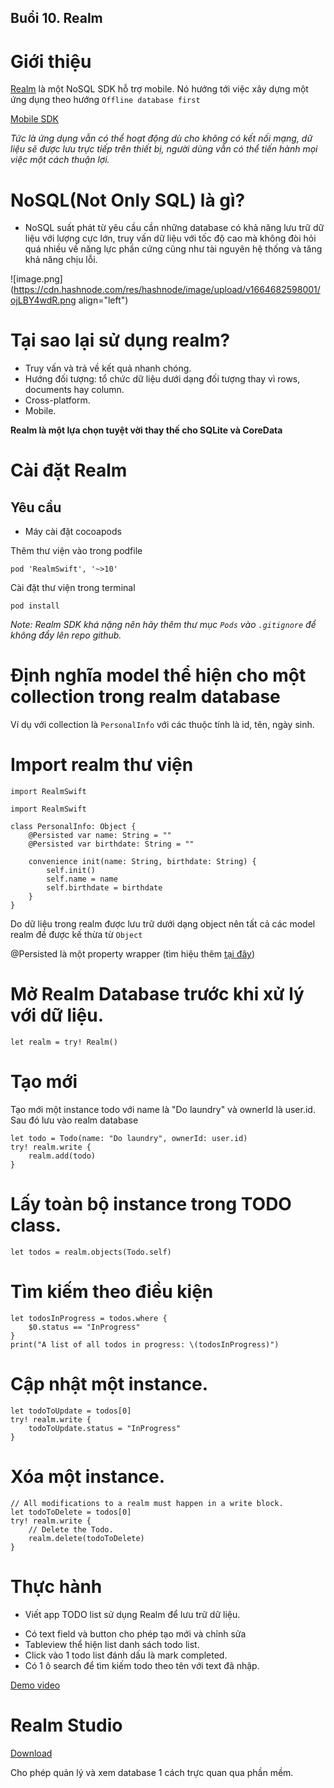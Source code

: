 ## Buổi 10. Realm

# Giới thiệu
[Realm](https://realm.io/realm-swift/) là một NoSQL SDK hỗ trợ mobile. Nó hướng tới việc xây dựng một ứng dụng theo hướng `Offline database first`

[Mobile SDK](https://www.mongodb.com/docs/realm/sdk/?_ga=2.23422522.1662947649.1664682350-1345446057.1661589982&_gac=1.194310751.1663169459.Cj0KCQjw94WZBhDtARIsAKxWG--O0m2GSyHY1IGZRS1l9bSUrRBgb5M8L0MBq1IV94dcPep_9BQmCDYaAs92EALw_wcB)

*Tức là ứng dụng vẫn có thể hoạt động dù cho không có kết nối mạng, dữ liệu sẽ được lưu trực tiếp trên thiết bị, người dùng vẫn có thể tiến hành mọi việc một cách thuận lợi.*

# NoSQL(Not Only SQL) là gì?

- NoSQL suất phát từ yêu cầu cần những database có khả năng lưu trữ dữ liệu với lượng cực lớn, truy vấn dữ liệu với tốc độ cao mà không đòi hỏi quá nhiều về năng lực phần cứng cũng như tài nguyên hệ thống và tăng khả năng chịu lỗi.

![image.png](https://cdn.hashnode.com/res/hashnode/image/upload/v1664682598001/ojLBY4wdR.png align="left")

# Tại sao lại sử dụng realm?

- Truy vấn và trả về kết quả nhanh chóng.
- Hướng đối tượng: tổ chức dữ liệu dưới dạng đối tượng thay vì rows, documents hay column.
- Cross-platform.
- Mobile.

**Realm là một lựa chọn tuyệt vời thay thế cho SQLite và CoreData**

# Cài đặt Realm
## Yêu cầu
- Máy cài đặt cocoapods

Thêm thư viện vào trong podfile

```
pod 'RealmSwift', '~>10'
```

Cài đặt thư viện trong terminal

```
pod install
```

*Note: Realm SDK khá nặng nên hãy thêm thư mục `Pods` vào `.gitignore` để không đẩy lên repo github.*

# Định nghĩa model thể hiện cho một collection trong realm database

Ví dụ với collection là `PersonalInfo` với các thuộc tính là id, tên, ngày sinh.

# Import realm thư viện

```
import RealmSwift
```


```
import RealmSwift

class PersonalInfo: Object {
    @Persisted var name: String = ""
    @Persisted var birthdate: String = ""

    convenience init(name: String, birthdate: String) {
        self.init()
        self.name = name
        self.birthdate = birthdate
    }
}
```

Do  dữ liệu trong realm được lưu trữ dưới dạng object nên tất cả các model realm đề được kế thừa từ `Object`

@Persisted là một property wrapper (tìm hiệu thêm [tại đây](https://viblo.asia/p/tim-hieu-ve-property-wrapper-trong-swift-djeZ1P1QKWz))


# Mở Realm Database trước khi xử lý với dữ liệu.

```
let realm = try! Realm()
```

# Tạo mới

Tạo mới một instance todo với name là "Do laundry" và ownerId là user.id. Sau đó lưu vào realm database
```
let todo = Todo(name: "Do laundry", ownerId: user.id)
try! realm.write {
    realm.add(todo)
}
```

# Lấy toàn bộ instance trong TODO class.

```
let todos = realm.objects(Todo.self)
```

# Tìm kiếm theo điều kiện

```
let todosInProgress = todos.where {
    $0.status == "InProgress"
}
print("A list of all todos in progress: \(todosInProgress)")
```
# Cập nhật một instance.

```
let todoToUpdate = todos[0]
try! realm.write {
    todoToUpdate.status = "InProgress"
}
```

# Xóa một instance.

```
// All modifications to a realm must happen in a write block.
let todoToDelete = todos[0]
try! realm.write {
    // Delete the Todo.
    realm.delete(todoToDelete)
}
```

# Thực hành

- Viết app TODO list sử dụng Realm để lưu trữ dữ liệu.
+ Có text field và button cho phép tạo mới và chỉnh sửa
+ Tableview thể hiện list danh sách todo list.
+ Click vào 1 todo list đánh dấu là mark completed.
+ Có 1 ô search để tìm kiếm todo theo tên với text đã nhập.

[Demo video](https://drive.google.com/drive/u/0/folders/1K-LZapivbx-3VrYZHRhnFZkspFHd4xdf)

# Realm Studio
[Download](https://www.mongodb.com/docs/realm-legacy/products/realm-studio.html#download-studio)

Cho phép quản lý và xem database 1 cách trực quan qua phần mềm.